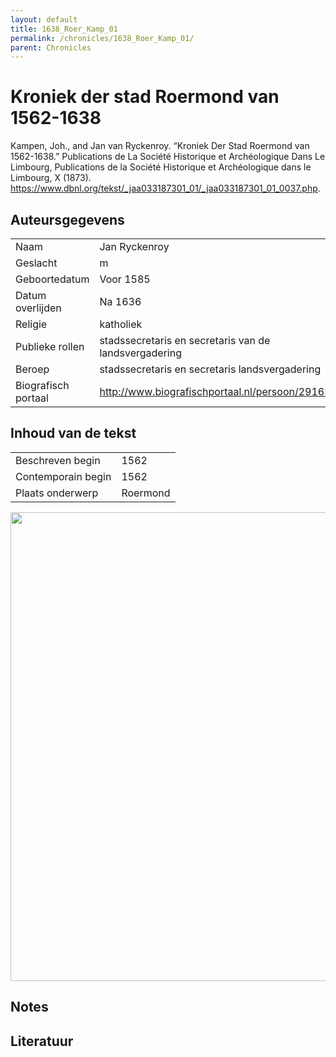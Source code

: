 ```yaml
---
layout: default
title: 1638_Roer_Kamp_01
permalink: /chronicles/1638_Roer_Kamp_01/
parent: Chronicles
--- 
```



# Kroniek der stad Roermond van 1562-1638 

Kampen, Joh., and Jan van Ryckenroy. “Kroniek Der Stad Roermond van 1562-1638.” Publications de La Société Historique et Archéologique Dans Le Limbourg, Publications de la Société Historique et Archéologique dans le Limbourg, X (1873). https://www.dbnl.org/tekst/_jaa033187301_01/_jaa033187301_01_0037.php. 

## Auteursgegevens 

| | | 
| --------------- | --------------- | 
| Naam | Jan Ryckenroy | 
| Geslacht | m | 
 | Geboortedatum | Voor 1585 | 
| Datum overlijden | Na 1636 | 
| Religie | katholiek | 
| Publieke rollen | stadssecretaris en secretaris van de landsvergadering | 
| Beroep | stadssecretaris en secretaris landsvergadering | 
| Biografisch portaal | http://www.biografischportaal.nl/persoon/29163203 | 

## Inhoud van de tekst 

| | | 
| --------------- | --------------- | 
| Beschreven begin | 1562 | 
| Contemporain begin | 1562 | 
| Plaats onderwerp | Roermond | 

[<img src="..\..\barplots_chronicles\1638_Roer_Kamp_01.jpg" width="750"/>](..\..\barplots_chronicles\1638_Roer_Kamp_01.jpg) 

## Notes 

## Literatuur 

